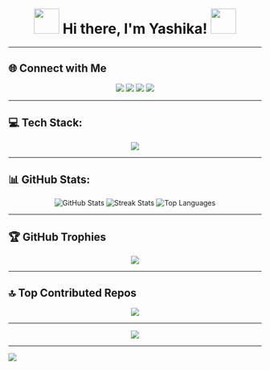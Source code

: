 <!-- Highly Animated README -->

<h1 align="center">
  <img src="https://media.giphy.com/media/QTfX9Ejfra3ZmNxh6B/giphy.gif" width="50"> Hi there, I'm Yashika! <img src="https://media.giphy.com/media/hvRJCLFzcasrR4ia7z/giphy.gif" width="50">
</h1>

---

## 🌐 Connect with Me
<div align="center">
  <a href="https://instagram.com/yashika_duthuluru"><img src="https://img.shields.io/badge/Instagram-%23E1306C?style=for-the-badge&logo=instagram&logoColor=white"/></a>
  <a href="https://linkedin.com/in/yashika-duthuluru"><img src="https://img.shields.io/badge/LinkedIn-%230077B5?style=for-the-badge&logo=linkedin&logoColor=white"/></a>
  <a href="https://quora.com/profile/Yashika"><img src="https://img.shields.io/badge/Quora-%23B92B27?style=for-the-badge&logo=quora&logoColor=white"/></a>
  <a href="mailto:yashikaduthuluru@gmail.com"><img src="https://img.shields.io/badge/Email-%23EA4335?style=for-the-badge&logo=gmail&logoColor=white"/></a>
</div>

---

## 💻 Tech Stack:
<div align="center">
  <img src="https://skillicons.dev/icons?i=java,js,nodejs,express,mongodb,mysql,react,angular,html,css,figma,git,github&theme=dark" />
</div>

---

## 📊 GitHub Stats:
<div align="center">
  <img src="https://github-readme-stats.vercel.app/api?username=yashika306&theme=tokyonight&hide_border=false&include_all_commits=true&count_private=true" alt="GitHub Stats"/>
  <img src="https://nirzak-streak-stats.vercel.app/?user=yashika306&theme=tokyonight&hide_border=false" alt="Streak Stats"/>
  <img src="https://github-readme-stats.vercel.app/api/top-langs/?username=yashika306&theme=tokyonight&hide_border=false&include_all_commits=true&count_private=true&layout=compact" alt="Top Languages"/>
</div>

---

## 🏆 GitHub Trophies
<div align="center">
  <img src="https://github-profile-trophy.vercel.app/?username=yashika306&theme=tokyonight&no-frame=false&no-bg=false&margin-w=4"/>
</div>

---

## 🔝 Top Contributed Repos
<div align="center">
  <img src="https://github-contributor-stats.vercel.app/api?username=yashika306&limit=5&theme=tokyonight&combine_all_yearly_contributions=true"/>
</div>

---

<div align="center">
  <a href="https://buymeacoffee.com/yashikaduthuluru@oksbi">
    <img src="https://img.shields.io/badge/Buy%20Me%20a%20Coffee-%23FFDD00?style=for-the-badge&logo=buy-me-a-coffee&logoColor=black" />
  </a>
</div>

---

[![](https://visitcount.itsvg.in/api?id=yashika306&icon=0&color=6)](https://visitcount.itsvg.in)

<!-- Proudly created with ❤️ by Yashika -->

